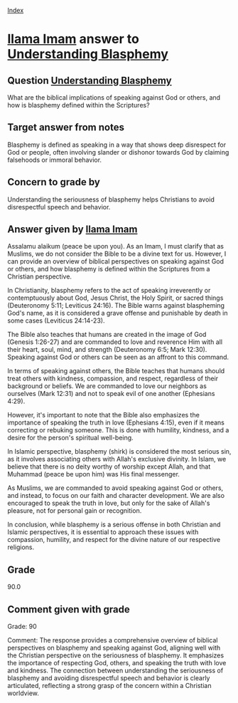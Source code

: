 
[Index](../../index.md)
# [llama Imam](../../answering_models/llama_Imam.md) answer to [Understanding Blasphemy](../../questions/Understanding_Blasphemy.md)

## Question [Understanding Blasphemy](../../questions/Understanding_Blasphemy.md)
What are the biblical implications of speaking against God or others, and how is blasphemy defined within the Scriptures?

## Target answer from notes
Blasphemy is defined as speaking in a way that shows deep disrespect for God or people, often involving slander or dishonor towards God by claiming falsehoods or immoral behavior.

## Concern to grade by
Understanding the seriousness of blasphemy helps Christians to avoid disrespectful speech and behavior.

## Answer given by [llama Imam](../../answering_models/llama_Imam.md)
Assalamu alaikum (peace be upon you). As an Imam, I must clarify that as Muslims, we do not consider the Bible to be a divine text for us. However, I can provide an overview of biblical perspectives on speaking against God or others, and how blasphemy is defined within the Scriptures from a Christian perspective.

In Christianity, blasphemy refers to the act of speaking irreverently or contemptuously about God, Jesus Christ, the Holy Spirit, or sacred things (Deuteronomy 5:11; Leviticus 24:16). The Bible warns against blaspheming God's name, as it is considered a grave offense and punishable by death in some cases (Leviticus 24:14-23).

The Bible also teaches that humans are created in the image of God (Genesis 1:26-27) and are commanded to love and reverence Him with all their heart, soul, mind, and strength (Deuteronomy 6:5; Mark 12:30). Speaking against God or others can be seen as an affront to this command.

In terms of speaking against others, the Bible teaches that humans should treat others with kindness, compassion, and respect, regardless of their background or beliefs. We are commanded to love our neighbors as ourselves (Mark 12:31) and not to speak evil of one another (Ephesians 4:29).

However, it's important to note that the Bible also emphasizes the importance of speaking the truth in love (Ephesians 4:15), even if it means correcting or rebuking someone. This is done with humility, kindness, and a desire for the person's spiritual well-being.

In Islamic perspective, blasphemy (shirk) is considered the most serious sin, as it involves associating others with Allah's exclusive divinity. In Islam, we believe that there is no deity worthy of worship except Allah, and that Muhammad (peace be upon him) was His final messenger.

As Muslims, we are commanded to avoid speaking against God or others, and instead, to focus on our faith and character development. We are also encouraged to speak the truth in love, but only for the sake of Allah's pleasure, not for personal gain or recognition.

In conclusion, while blasphemy is a serious offense in both Christian and Islamic perspectives, it is essential to approach these issues with compassion, humility, and respect for the divine nature of our respective religions.

## Grade
90.0

## Comment given with grade
Grade: 90

Comment: The response provides a comprehensive overview of biblical perspectives on blasphemy and speaking against God, aligning well with the Christian perspective on the seriousness of blasphemy. It emphasizes the importance of respecting God, others, and speaking the truth with love and kindness. The connection between understanding the seriousness of blasphemy and avoiding disrespectful speech and behavior is clearly articulated, reflecting a strong grasp of the concern within a Christian worldview.
